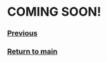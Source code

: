 # COMING SOON!

### [Previous](portfolio.md)

### [Return to main](https://jzm6677.github.io/Jay_Site/)
